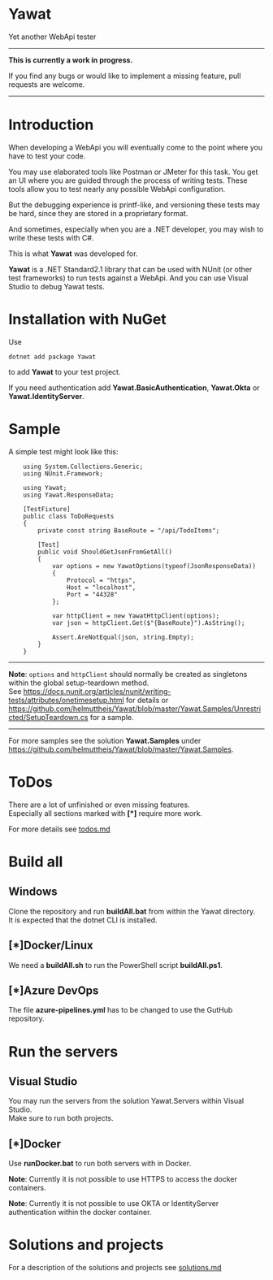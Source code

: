# Yawat
Yet another WebApi tester

***

**This is currently a work in progress.**

If you find any bugs or would like to implement a missing feature, pull requests are welcome.

***

# Introduction

When developing a WebApi you will eventually come to the point where you have to test your code.

You may use elaborated tools like Postman or JMeter for this task.
You get an UI where you are guided through the process of writing tests.
These tools allow you to test nearly any possible WebApi configuration.

But the debugging experience is printf-like, and 
versioning these tests may be hard, since they are stored in a proprietary format.

And sometimes, especially when you are a .NET developer, you may wish to write these tests with C#.

This is what **Yawat** was developed for.

**Yawat** is a .NET Standard2.1 library that can be used with NUnit (or other test frameworks) to run tests against a WebApi.
And you can use Visual Studio to debug Yawat tests.

# Installation with NuGet

Use 
```
dotnet add package Yawat
```
to add **Yawat** to your test project.

If you need authentication add **Yawat.BasicAuthentication**, **Yawat.Okta** or **Yawat.IdentityServer**.


# Sample

A simple test might look like this:

```
    using System.Collections.Generic;
    using NUnit.Framework;
    
    using Yawat;
    using Yawat.ResponseData;

    [TestFixture]
    public class ToDoRequests
    {
        private const string BaseRoute = "/api/TodoItems";

        [Test]
        public void ShouldGetJsonFromGetAll()
        {
            var options = new YawatOptions(typeof(JsonResponseData))
            {
                Protocol = "https",
                Host = "localhost",
                Port = "44328"
            };

            var httpClient = new YawatHttpClient(options);
            var json = httpClient.Get($"{BaseRoute}").AsString();

            Assert.AreNotEqual(json, string.Empty);
        }
    }
```

---

**Note**: `options` and `httpClient` should normally be created as singletons within the global setup-teardown method.<br/>
See https://docs.nunit.org/articles/nunit/writing-tests/attributes/onetimesetup.html for details or <br/>
https://github.com/helmuttheis/Yawat/blob/master/Yawat.Samples/Unrestricted/SetupTeardown.cs for a sample.

---

For more samples see the solution **Yawat.Samples** under https://github.com/helmuttheis/Yawat/blob/master/Yawat.Samples.



# ToDos

There are a lot of unfinished or even missing features.<br/>
Especially all sections marked with **[*]** require more work.

For more details see [todos.md](todos.md)

# Build all

## Windows

Clone the repository and run **buildAll.bat** from within the Yawat directory.<br/>
It is expected that the dotnet CLI is installed.

## [*]Docker/Linux

We need a **buildAll.sh** to run the PowerShell script **buildAll.ps1**.

## [*]Azure DevOps

The file **azure-pipelines.yml** has to be changed to use the GutHub repository.

# Run the servers

## Visual Studio

You may run the servers from the solution Yawat.Servers within Visual Studio.<br/>
Make sure to run both projects.


## [*]Docker

Use **runDocker.bat** to run both servers with in Docker.

**Note**: Currently it is not possible to use HTTPS to access the docker containers.

**Note**: Currently it is not possible to use OKTA or IdentityServer authentication within the docker container.


# Solutions and projects

For a description of the solutions and projects see [solutions.md](solutions.md)
